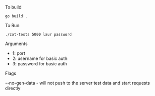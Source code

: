 To build 

`go build .`

To Run

`./zot-tests 5000 laur password`

Arguments

- 1: port
- 2: username for basic auth
- 3: password for basic auth

Flags

--no-gen-data - will not push to the server test data and start requests directly
